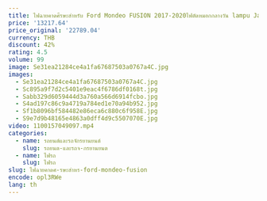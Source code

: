 ```yaml
---
title: ไฟฉายคาดศีรษะสำหรับ Ford Mondeo FUSION 2017-2020ไฟตัดหมอกกลางวัน lampu Jalan DRL H7 LED ไบซีนอนอุปกรณ์เสริมรถยนต์หลอดไฟ
price: '13217.64'
price_original: '22789.04'
currency: THB
discount: 42%
rating: 4.5
volume: 99
image: Se31ea21284ce4a1fa67687503a0767a4C.jpg
images:
  - Se31ea21284ce4a1fa67687503a0767a4C.jpg
  - Sc895a9f7d2c5401e9eac4f6786df0168t.jpg
  - Sabb329d6059444d3a760a566d6914fcbo.jpg
  - S4ad197c86c9a4719a784ed1e70a94b952.jpg
  - Sf1b8096bf584482e86eca6c880c6f958E.jpg
  - S9e7d9b48165e4863a0dff4d9c5507070E.jpg
video: 1100157049097.mp4
categories:
  - name: รถยนต์และรถจักรยานยนต์
    slug: รถยนต-และรถจ-กรยานยนต
  - name: ไฟรถ
    slug: ไฟรถ
slug: ไฟฉายคาดศ-รษะสำหร-ford-mondeo-fusion
encode: opl3RWe
lang: th
---
```

  